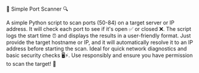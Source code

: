 🚪 Simple Port Scanner 🔍

A simple Python script to scan ports (50-84) on a target server or IP address. It will check each port to see if it's open ✅ or closed ❌.
The script logs the start time ⏰ and displays the results in a user-friendly format. 
Just provide the target hostname or IP, and it will automatically resolve it to an IP address before starting the scan.
Ideal for quick network diagnostics and basic security checks 🖥️⚡. Use responsibly and ensure you have permission to scan the target! 🛑

